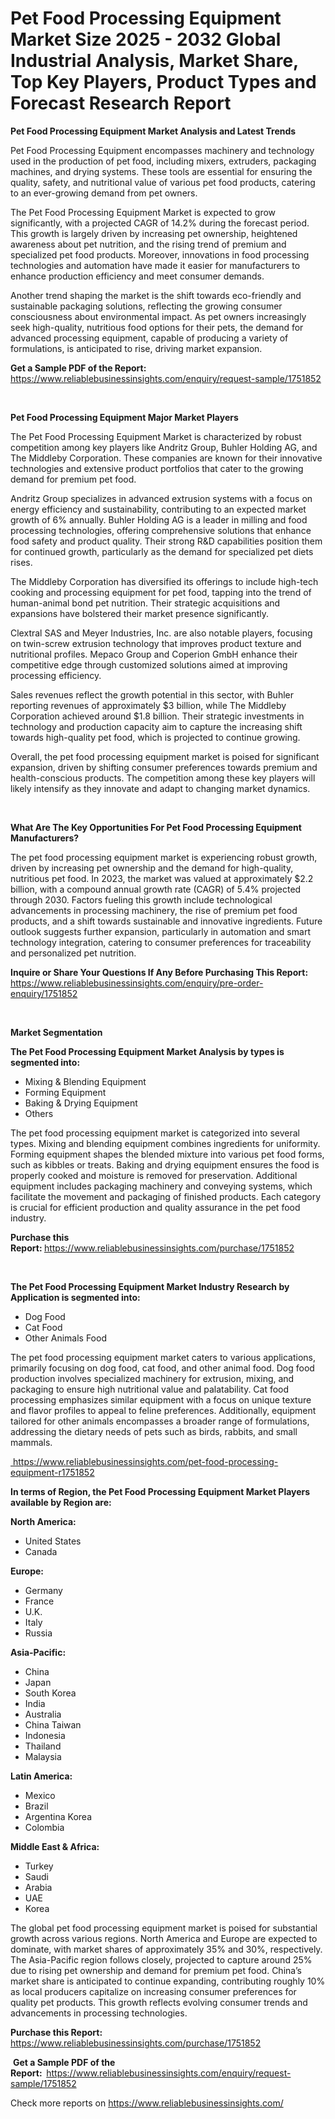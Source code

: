 <p><h1>Pet Food Processing Equipment Market Size 2025 - 2032 Global Industrial Analysis, Market Share, Top Key Players, Product Types and Forecast Research Report</h1></p><p><strong>Pet Food Processing Equipment Market Analysis and Latest Trends</strong></p>
<p><p>Pet Food Processing Equipment encompasses machinery and technology used in the production of pet food, including mixers, extruders, packaging machines, and drying systems. These tools are essential for ensuring the quality, safety, and nutritional value of various pet food products, catering to an ever-growing demand from pet owners.</p><p>The Pet Food Processing Equipment Market is expected to grow significantly, with a projected CAGR of 14.2% during the forecast period. This growth is largely driven by increasing pet ownership, heightened awareness about pet nutrition, and the rising trend of premium and specialized pet food products. Moreover, innovations in food processing technologies and automation have made it easier for manufacturers to enhance production efficiency and meet consumer demands.</p><p>Another trend shaping the market is the shift towards eco-friendly and sustainable packaging solutions, reflecting the growing consumer consciousness about environmental impact. As pet owners increasingly seek high-quality, nutritious food options for their pets, the demand for advanced processing equipment, capable of producing a variety of formulations, is anticipated to rise, driving market expansion.</p></p>
<p><strong>Get a Sample PDF of the Report:&nbsp;</strong> <a href="https://www.reliablebusinessinsights.com/enquiry/request-sample/1751852?utm_campaign=2397&utm_medium=2&utm_source=Github&utm_content=ia&utm_term=19022025&utm_id=pet-food-processing-equipment">https://www.reliablebusinessinsights.com/enquiry/request-sample/1751852</a></p>
<p>&nbsp;</p>
<p><strong>Pet Food Processing Equipment Major Market Players</strong></p>
<p><p>The Pet Food Processing Equipment Market is characterized by robust competition among key players like Andritz Group, Buhler Holding AG, and The Middleby Corporation. These companies are known for their innovative technologies and extensive product portfolios that cater to the growing demand for premium pet food.</p><p>Andritz Group specializes in advanced extrusion systems with a focus on energy efficiency and sustainability, contributing to an expected market growth of 6% annually. Buhler Holding AG is a leader in milling and food processing technologies, offering comprehensive solutions that enhance food safety and product quality. Their strong R&D capabilities position them for continued growth, particularly as the demand for specialized pet diets rises.</p><p>The Middleby Corporation has diversified its offerings to include high-tech cooking and processing equipment for pet food, tapping into the trend of human-animal bond pet nutrition. Their strategic acquisitions and expansions have bolstered their market presence significantly.</p><p>Clextral SAS and Meyer Industries, Inc. are also notable players, focusing on twin-screw extrusion technology that improves product texture and nutritional profiles. Mepaco Group and Coperion GmbH enhance their competitive edge through customized solutions aimed at improving processing efficiency.</p><p>Sales revenues reflect the growth potential in this sector, with Buhler reporting revenues of approximately $3 billion, while The Middleby Corporation achieved around $1.8 billion. Their strategic investments in technology and production capacity aim to capture the increasing shift towards high-quality pet food, which is projected to continue growing.</p><p>Overall, the pet food processing equipment market is poised for significant expansion, driven by shifting consumer preferences towards premium and health-conscious products. The competition among these key players will likely intensify as they innovate and adapt to changing market dynamics.</p></p>
<p>&nbsp;</p>
<p><strong>What Are The Key Opportunities For Pet Food Processing Equipment Manufacturers?</strong></p>
<p><p>The pet food processing equipment market is experiencing robust growth, driven by increasing pet ownership and the demand for high-quality, nutritious pet food. In 2023, the market was valued at approximately $2.2 billion, with a compound annual growth rate (CAGR) of 5.4% projected through 2030. Factors fueling this growth include technological advancements in processing machinery, the rise of premium pet food products, and a shift towards sustainable and innovative ingredients. Future outlook suggests further expansion, particularly in automation and smart technology integration, catering to consumer preferences for traceability and personalized pet nutrition.</p></p>
<p><strong>Inquire or Share Your Questions If Any Before Purchasing This Report:</strong> <a href="https://www.reliablebusinessinsights.com/enquiry/pre-order-enquiry/1751852?utm_campaign=2397&utm_medium=2&utm_source=Github&utm_content=ia&utm_term=19022025&utm_id=pet-food-processing-equipment">https://www.reliablebusinessinsights.com/enquiry/pre-order-enquiry/1751852</a></p>
<p>&nbsp;</p>
<p><strong>Market Segmentation</strong></p>
<p><strong>The Pet Food Processing Equipment Market Analysis by types is segmented into:</strong></p>
<p><ul><li>Mixing & Blending Equipment</li><li>Forming Equipment</li><li>Baking & Drying Equipment</li><li>Others</li></ul></p>
<p><p>The pet food processing equipment market is categorized into several types. Mixing and blending equipment combines ingredients for uniformity. Forming equipment shapes the blended mixture into various pet food forms, such as kibbles or treats. Baking and drying equipment ensures the food is properly cooked and moisture is removed for preservation. Additional equipment includes packaging machinery and conveying systems, which facilitate the movement and packaging of finished products. Each category is crucial for efficient production and quality assurance in the pet food industry.</p></p>
<p><strong>Purchase this Report:&nbsp;</strong><a href="https://www.reliablebusinessinsights.com/purchase/1751852?utm_campaign=2397&utm_medium=2&utm_source=Github&utm_content=ia&utm_term=19022025&utm_id=pet-food-processing-equipment">https://www.reliablebusinessinsights.com/purchase/1751852</a></p>
<p>&nbsp;</p>
<p><strong>The Pet Food Processing Equipment Market Industry Research by Application is segmented into:</strong></p>
<p><ul><li>Dog Food</li><li>Cat Food</li><li>Other Animals Food</li></ul></p>
<p><p>The pet food processing equipment market caters to various applications, primarily focusing on dog food, cat food, and other animal food. Dog food production involves specialized machinery for extrusion, mixing, and packaging to ensure high nutritional value and palatability. Cat food processing emphasizes similar equipment with a focus on unique texture and flavor profiles to appeal to feline preferences. Additionally, equipment tailored for other animals encompasses a broader range of formulations, addressing the dietary needs of pets such as birds, rabbits, and small mammals.</p></p>
<p><a href="https://www.reliablebusinessinsights.com/pet-food-processing-equipment-r1751852?utm_campaign=2397&utm_medium=2&utm_source=Github&utm_content=ia&utm_term=19022025&utm_id=pet-food-processing-equipment">&nbsp;https://www.reliablebusinessinsights.com/pet-food-processing-equipment-r1751852</a></p>
<p><strong>In terms of Region, the Pet Food Processing Equipment Market Players available by Region are:</strong></p>
<p>
    <p> <strong> North America: </strong>
        <ul>
            <li>United States</li>
            <li>Canada</li>
        </ul>
        </p> 
    <p> <strong> Europe: </strong>
        <ul>
            <li>Germany</li>
            <li>France</li>
            <li>U.K.</li>
            <li>Italy</li>
            <li>Russia</li>
        </ul>
        </p> 
    <p> <strong> Asia-Pacific: </strong>
        <ul>
            <li>China</li>
            <li>Japan</li>
            <li>South Korea</li>
            <li>India</li>
            <li>Australia</li>
            <li>China Taiwan</li>
            <li>Indonesia</li>
            <li>Thailand</li>
            <li>Malaysia</li>
        </ul>
        </p> 
    <p> <strong> Latin America: </strong>
        <ul>
            <li>Mexico</li>
            <li>Brazil</li>
            <li>Argentina Korea</li>
            <li>Colombia</li>
        </ul>
        </p> 
    <p> <strong> Middle East & Africa: </strong>
        <ul>
            <li>Turkey</li>
            <li>Saudi</li>
            <li>Arabia</li>
            <li>UAE</li>
            <li>Korea</li>
        </ul>
    </p>
    </p>
<p><p>The global pet food processing equipment market is poised for substantial growth across various regions. North America and Europe are expected to dominate, with market shares of approximately 35% and 30%, respectively. The Asia-Pacific region follows closely, projected to capture around 25% due to rising pet ownership and demand for premium pet food. China’s market share is anticipated to continue expanding, contributing roughly 10% as local producers capitalize on increasing consumer preferences for quality pet products. This growth reflects evolving consumer trends and advancements in processing technologies.</p></p>
<p><strong>Purchase this Report: </strong><a href="https://www.reliablebusinessinsights.com/purchase/1751852?utm_campaign=2397&utm_medium=2&utm_source=Github&utm_content=ia&utm_term=19022025&utm_id=pet-food-processing-equipment">https://www.reliablebusinessinsights.com/purchase/1751852</a></p>
<p>&nbsp;<strong>Get a Sample PDF of the Report:&nbsp;&nbsp;</strong><a href="https://www.reliablebusinessinsights.com/enquiry/request-sample/1751852?utm_campaign=2397&utm_medium=2&utm_source=Github&utm_content=ia&utm_term=19022025&utm_id=pet-food-processing-equipment">https://www.reliablebusinessinsights.com/enquiry/request-sample/1751852</a></p>
<p><strong></strong></p>
<p>Check more reports on <a href="https://www.reliablebusinessinsights.com/?utm_campaign=2397&utm_medium=2&utm_source=Github&utm_content=ia&utm_term=19022025&utm_id=pet-food-processing-equipment">https://www.reliablebusinessinsights.com/</a></p>